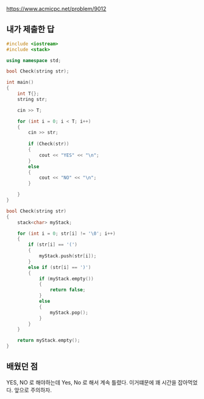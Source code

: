 https://www.acmicpc.net/problem/9012

내가 제출한 답
-----------
```cpp
#include <iostream>
#include <stack>

using namespace std;

bool Check(string str);

int main()
{
	int T{};
	string str;

	cin >> T;

	for (int i = 0; i < T; i++)
	{
		cin >> str;
		
		if (Check(str))
		{
			cout << "YES" << "\n";
		}
		else
		{
			cout << "NO" << "\n";
		}

	}
}

bool Check(string str)
{
	stack<char> myStack;

	for (int i = 0; str[i] != '\0'; i++)
	{
		if (str[i] == '(')
		{
			myStack.push(str[i]);
		}
		else if (str[i] == ')')
		{
			if (myStack.empty())
			{
				return false;
			}
			else
			{
				myStack.pop();
			}
		}
	}

	return myStack.empty();
}
```

배웠던 점
-----------------
YES, NO 로 해야하는데 Yes, No 로 해서 계속 틀렸다. 이거떄문에 꽤 시간을 잡아먹었다. 앞으로 주의하자.
